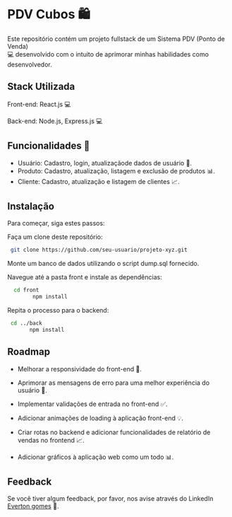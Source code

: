 
# PDV Cubos 🛍️

Este repositório contém um projeto fullstack de um Sistema PDV (Ponto de Venda)  
💻 desenvolvido com o intuito de aprimorar minhas habilidades como desenvolvedor.


## Stack Utilizada

Front-end: React.js 💻

Back-end: Node.js, Express.js 💻


##     Funcionalidades 🔨

- Usuário: Cadastro, login, atualizaçãode dados de usuário 👤.
- Produto: Cadastro, atualização, listagem e exclusão de produtos 📊.
- Cliente: Cadastro, atualização e listagem de clientes 📈.


## Instalação

Para começar, siga estes passos:

 Faça um clone deste repositório:

```bash
 git clone https://github.com/seu-usuario/projeto-xyz.git
```
Monte um banco de dados utilizando o script dump.sql fornecido.

Navegue até a pasta front e instale as dependências:

```bash
  cd front
        npm install
```
Repita o processo para o backend:

```bash
 cd ../back
       npm install
```
    
## Roadmap

- Melhorar a responsividade do front-end 📱.

- Aprimorar as mensagens de erro para uma melhor experiência do usuário 🤔.
- Implementar validações de entrada no front-end ✅.
- Adicionar animações de loading à aplicação front-end 💡.
- Criar rotas no backend e adicionar funcionalidades de relatório de vendas no frontend 📈.
- Adicionar gráficos à aplicação web como um todo 📊.

## Feedback

Se você tiver algum feedback, por favor, nos avise através do LinkedIn [Everton gomes](https://www.linkedin.com/in/everton-gomes-n/) 💌.

